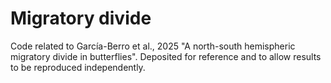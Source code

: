 # Migratory divide

Code related to García-Berro et al., 2025 "A north-south hemispheric migratory divide in butterflies". Deposited for reference and to allow results to be reproduced independently.
